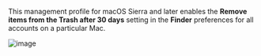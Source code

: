 This management profile for macOS Sierra and later enables the **Remove items from the Trash after 30 days** setting in the **Finder** preferences for all accounts on a particular Mac.

![image](https://github.com/rtrouton/profiles/blob/main/RemoveTrashAfter30Days/images/RemoveTrashAfter30Days.png)
